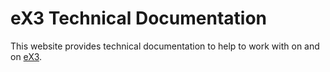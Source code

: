 # eX3 Technical Documentation

This website provides technical documentation to help to work with on and on [eX3](ex3.simula.no).
